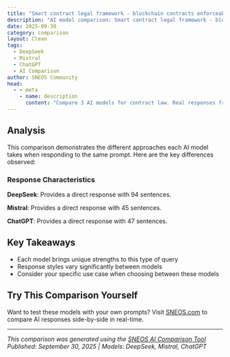 ```yaml
---
title: "Smart contract legal framework - blockchain contracts enforceability"
description: "AI model comparison: Smart contract legal framework - blockchain contracts enforceability..."
date: 2025-09-30
category: comparison
layout: Clean
tags:
  - DeepSeek
  - Mistral
  - ChatGPT
  - AI Comparison
author: SNEOS Community
head:
  - - meta
    - name: description
      content: "Compare 3 AI models for contract law. Real responses from DeepSeek, Mistral, ChatGPT with detailed analysis."
---
```


<ChatComparison
  title="Smart contract legal framework - blockchain contracts enforceability"
  prompt="Smart contract legal framework - blockchain contracts enforceability"
  :responses='{"DeepSeek": "Of course. This is a critical and evolving area at the intersection of law and technology. Here\u2019s a comprehensive breakdown of the legal framework for smart contracts and their enforceability.\n\n### Executive Summary\n\nSmart contracts are **not inherently \u0022legal contracts\u0022** in the traditional sense. They are self-executing code. However, they **can be made legally enforceable** if they satisfy the fundamental elements of a traditional contract and are properly integrated into a legal framework. The key is to view the code not as the entire contract, but as a **powerful tool for performance and automation** within a broader legal agreement.\n\n---\n\n### 1. What is a Smart Contract? (A Technical vs. Legal Definition)\n\n* **Technical Definition:** A smart contract is a piece of code stored on a blockchain that automatically executes predefined actions when specific conditions are met. It is a **decentralized, tamper-proof, automated executor.**\n* **Legal Definition (Aspirational):** There is no universal legal definition yet. However, several jurisdictions are starting to define them. For example, the US State of Arizona defines it as \u0022an event-driven program, with state, that runs on a distributed, decentralized, shared and replicated ledger.\u0022\n\n**The Crucial Distinction:** The code *itself* may not contain the legal intent, offer, acceptance, or other elements that a court would recognize. It is the mechanism of performance.\n\n---\n\n### 2. The Core Challenge: Code vs. Legal Intent\n\nFor a contract to be legally binding, it generally requires:\n1. **Offer:** A promise to do something.\n2. **Acceptance:** Agreement to the terms of the offer.\n3. **Consideration:** Something of value exchanged between parties.\n4. **Legal Intent:** The intention to create a legal relationship.\n5. **Capacity:** The parties are legally competent.\n\nA smart contract, in isolation, struggles with some of these:\n* **Ambiguity vs. Precision:** Legal contracts often use terms that are intentionally flexible to account for unforeseen circumstances (e.g., \u0022commercially reasonable efforts\u0022). Code is binary and precise. This can lead to disputes if the code does not reflect the parties\u0027 true, but unstated, understanding.\n* **\u0022Bugs are Features\u0022:** If the code has an error and executes incorrectly, is the result legally valid? A court might void the transaction based on a mutual mistake or lack of true meeting of the minds, but the blockchain state is immutable.\n* **Lack of Identity:** Pseudonymous wallet addresses do not equate to legally identifiable persons or entities, creating enforcement challenges.\n\n---\n\n### 3. The Evolving Legal Framework: How Jurisdictions are Adapting\n\nSeveral jurisdictions are leading the way in creating a legal environment for smart contracts.\n\n#### a) United States\n* **Uniform Electronic Transactions Act (UETA) \u0026 ESIGN Act:** These laws establish that electronic signatures and records cannot be denied legal effect solely because they are in electronic form. Many courts and states argue this provides a foundation for smart contract enforceability.\n* **State-Level Legislation:**\n * **Arizona:** Passed laws explicitly recognizing smart contract signatures and records as legally enforceable.\n * **Tennessee:** Similarly, defines and validates blockchain-based smart contracts.\n * **Wyoming:** A leader in crypto law, it has a comprehensive legal framework defining digital assets and recognizing smart contracts.\n* **Case Law:** It is still nascent. Courts will likely analyze smart contracts on a case-by-case basis, looking at the intent of the parties and whether the smart contract was part of a broader agreement.\n\n#### b) United Kingdom\n* UK law is generally supportive. The Legal Statement on Cryptoassets and Smart Contracts by the UK Jurisdiction Taskforce (2019) concluded that:\n * Cryptoassets can be treated as property.\n * Smart contracts are capable of having legal binding effect, no different from traditional contracts, provided they meet the necessary common law requirements.\n\n#### c) European Union\n* **MiCA (Markets in Crypto-Assets Regulation):** While focused on crypto-asset issuance and trading, it creates a regulatory environment that indirectly supports the ecosystem in which smart contracts operate.\n* **eIDAS Regulation:** Paves the way for digital identities, which could solve the pseudonymity problem for certain enterprise applications.\n* The EU is actively researching and proposing new legislation, such as the \u0022Data Act,\u0022 which includes provisions related to smart contracts in Internet of Things (IoT) contexts.\n\n#### d) Other Jurisdictions\n* **Switzerland:** \u0022Crypto Valley\u0022 in Zug is known for its progressive approach, applying existing contract law principles to smart contracts.\n* **Singapore:** Its International Commercial Court has shown a willingness to engage with new technology, and its Electronic Transactions Act has been updated to support smart contracts.\n\n---\n\n### 4. Best Practices for Ensuring Enforceability\n\nTo maximize the likelihood that a smart contract will be upheld in court, follow a \u0022hybrid\u0022 or \u0022Ricardian\u0022 model:\n\n1. **Use a \u0022Wrap-Around\u0022 Legal Agreement:** This is the most critical step. Create a traditional legal document (e.g., a Terms of Service, a Supply Agreement) that:\n * Explicitly references the smart contract by its blockchain address.\n * States that the parties agree to be bound by the execution of the code.\n * Explains the function of the smart contract as the performance mechanism.\n * Includes all the necessary legal boilerplate: governing law, dispute resolution, liability limits, and off-ramps for handling errors and force majeure events.\n\n2. **Incorporate by Reference:** The legal document should \u0022incorporate by reference\u0022 the code of the smart contract, just as a traditional contract might incorporate an appendix or an industry standard.\n\n3. **Ensure Auditability and Transparency:**\n * Use audited code from reputable firms.\n * Deploy the source code on a platform like Etherscan so the functions are transparent and verifiable.\n\n4. **Plan for Disputes (The \u0022Off-Ramp\u0022):** Code cannot go to court. Humans do.\n * **Include a Dispute Resolution Clause:** Specify arbitration or court jurisdiction in your wrap-around agreement.\n * **Consider Oracles for Real-World Data:** Use trusted oracles (like Chainlink) that have built-in dispute resolution mechanisms for the data they feed into the contract.\n\n5. **Identity Verification (KYC):** For significant transactions, perform Know-Your-Customer checks to link a wallet address to a legal entity. This is essential for enforcement.\n\n---\n\n### 5. The Future: Code is Law vs. Law is Law\n\n* **\u0022Code is Law\u0022 (Lex Cryptographia):** A purist ideology where the execution of the code is the final and only arbiter. This works for simple, self-contained transactions but fails in complex real-world scenarios requiring judicial discretion.\n* **\u0022Law is Law\u0022 (The Hybrid Model):** The prevailing and more practical approach. The legal system remains the ultimate backstop. The smart contract is a powerful tool within that system, but it is not above it.\n\n### Conclusion\n\n**Smart contracts are enforceable, but not automatically.** Their enforceability depends on:\n\n1. **Jurisdiction:** The specific laws of the governing jurisdiction.\n2. **Integration:** How well the smart contract is integrated into a traditional legal framework via a \u0022wrap-around\u0022 agreement.\n3. **Intent:** A clear demonstration that the parties intended the smart contract to form part of a binding legal relationship.\n\nThe legal world is rapidly adapting. As case law develops and more legislation is passed, the path to enforceability will become clearer and more standardized. For now, a cautious, hybrid approach that respects both the power of code and the necessity of law is the most prudent path forward.", "Mistral": "The legal framework for smart contracts and their enforceability is a complex and evolving area of law. Smart contracts, which are self-executing contracts with the terms of the agreement directly written into lines of code, present unique challenges and opportunities for legal systems. Here are some key considerations:\n\n### 1. **Jurisdictional Differences**\nDifferent countries have varying approaches to the legal recognition and enforceability of smart contracts. Some jurisdictions have more progressive laws that explicitly recognize smart contracts, while others are more conservative.\n\n### 2. **Legal Recognition**\n- **United States**: In the U.S., some states like Arizona, Tennessee, and Wyoming have passed legislation recognizing the legal validity of smart contracts.\n- **European Union**: The EU is working on a regulatory framework for blockchain and smart contracts, with initiatives like the Digital Markets Act and the Digital Services Act.\n- **Other Jurisdictions**: Countries like Singapore, Switzerland, and the United Arab Emirates have also taken steps to recognize and regulate smart contracts.\n\n### 3. **Contract Law Principles**\nSmart contracts must adhere to basic contract law principles to be enforceable:\n- **Offer and Acceptance**: There must be a clear offer and acceptance.\n- **Consideration**: Both parties must exchange something of value.\n- **Legal Capacity**: Parties must have the legal capacity to enter into a contract.\n- **Legality**: The contract must be for a legal purpose.\n\n### 4. **Technical and Legal Integration**\n- **Code as Law**: The code of a smart contract is often considered the law governing the contract. However, legal systems must ensure that the code complies with existing laws and regulations.\n- **Dispute Resolution**: Mechanisms for dispute resolution must be in place. This can include arbitration clauses or the use of decentralized dispute resolution platforms.\n\n### 5. **Regulatory Compliance**\nSmart contracts must comply with various regulatory requirements, including:\n- **Data Protection**: Compliance with data protection laws like GDPR.\n- **Financial Regulations**: Adherence to financial regulations, especially if the smart contract involves financial transactions.\n- **Consumer Protection**: Ensuring consumer rights are protected.\n\n### 6. **Enforceability**\n- **Court Recognition**: Courts must recognize smart contracts as legally binding agreements.\n- **Remedies**: There must be clear remedies for breach of contract, including damages and specific performance.\n- **Jurisdiction**: Determining the appropriate jurisdiction for disputes can be challenging, especially for cross-border smart contracts.\n\n### 7. **Technical Challenges**\n- **Immutability**: The immutability of blockchain can be a double-edged sword. While it ensures transparency and security, it can also make it difficult to correct errors or adapt to changing circumstances.\n- **Security**: Ensuring the security of smart contracts to prevent hacking and fraud.\n\n### 8. **Emerging Standards**\n- **ISO/TC 307**: The International Organization for Standardization (ISO) has a technical committee (TC 307) working on standards for blockchain and distributed ledger technologies.\n- **Industry Standards**: Various industry groups and consortia are developing standards and best practices for smart contracts.\n\n### 9. **Case Law and Precedent**\nAs smart contracts become more prevalent, case law and legal precedent will play a crucial role in shaping their enforceability. Early cases will set important precedents for how courts interpret and enforce smart contracts.\n\n### 10. **Education and Awareness**\nEducating legal professionals, developers, and the public about the legal implications of smart contracts is essential. This includes understanding the technical aspects of blockchain and the legal frameworks that govern smart contracts.\n\n### Conclusion\nThe enforceability of smart contracts depends on a combination of legal recognition, regulatory compliance, and technical robustness. As the technology and legal landscape evolve, it is crucial for stakeholders to stay informed and adapt to new developments. Collaboration between legal experts, technologists, and policymakers will be key to creating a coherent and effective legal framework for smart contracts.", "ChatGPT": "Certainly! Here\u2019s an overview of the legal framework surrounding smart contracts and the enforceability of blockchain-based contracts:\n\n---\n\n### Smart Contract Legal Framework \u0026 Enforceability on Blockchain\n\n#### What is a Smart Contract?\n- A smart contract is a self-executing contract with the terms of the agreement directly written into code.\n- It runs on blockchain platforms (e.g., Ethereum) and automatically enforces obligations without intermediaries.\n\n#### Legal Recognition of Smart Contracts\n- **United States**: \n - The Uniform Electronic Transactions Act (UETA) and the Electronic Signatures in Global and National Commerce Act (ESIGN Act) recognize electronic signatures and records as valid.\n - Some states (e.g., Arizona, Tennessee, Nevada) have explicitly defined and recognized smart contracts.\n- **European Union**:\n - The eIDAS Regulation provides for electronic signatures and trust services but does not specifically address smart contracts. \n - Legal recognition of smart contracts is evolving under existing contract law principles.\n- **Other Jurisdictions**:\n - Several countries are exploring or have adopted legislation recognizing smart contracts (e.g., Singapore, Switzerland).\n - Generally, enforceability depends on adherence to contract principles.\n\n#### Enforceability Criteria for Smart Contracts\nA smart contract is generally enforceable if it meets traditional contract elements:\n1. **Offer and Acceptance**: Clear terms coded into the contract imply mutual agreement.\n2. **Consideration**: Exchange of value must exist.\n3. **Mutual Intent**: Parties intend to be legally bound.\n4. **Legal Purpose**: Contracted activities must not be illegal or against public policy.\n5. **Capacity**: Parties must have legal capacity to contract.\n\n#### Challenges and Considerations\n- **Technical Issues**: Bugs in code can cause unintended outcomes.\n- **Immutable Execution**: Once deployed, smart contracts are difficult to modify or reverse.\n- **Interpretation Issues**: Discrepancies between coded terms and parties\u2019 intent.\n- **Jurisdiction**: Difficulty in determining applicable law and venue.\n- **Privacy \u0026 Data Protection**: Blockchain\u0027s transparency may conflict with privacy laws (e.g., GDPR).\n- **Dispute Resolution**: Traditional courts may need to interpret code or rely on arbitration mechanisms.\n\n#### Best Practices to Enhance Enforceability\n- Use hybrid contracts: legal prose paired with smart contract code.\n- Clearly define terms and conditions off-chain in a conventional contract.\n- Employ oracles for real-world data inputs.\n- Include dispute resolution clauses.\n- Engage legal counsel experienced in blockchain law.\n- Ensure compliance with relevant regulations (e.g., securities laws, consumer protection).\n\n#### Recent Developments \u0026 Trends\n- Increasing legislative efforts to clarify smart contract status.\n- Development of legal standards and industry guidelines.\n- Integration of arbitration frameworks compatible with blockchain.\n- Tools for formal verification to assure smart contract correctness.\n\n---\n\nIf you need more detailed information on specific jurisdictions or practical steps to draft enforceable smart contracts, feel free to ask!"}' 
  published-date="11:29"
/>

## Analysis

This comparison demonstrates the different approaches each AI model takes when responding to the same prompt. Here are the key differences observed:

### Response Characteristics

**DeepSeek**: Provides a direct response with 94 sentences. 

**Mistral**: Provides a direct response with 45 sentences. 

**ChatGPT**: Provides a direct response with 47 sentences. 

## Key Takeaways

- Each model brings unique strengths to this type of query
- Response styles vary significantly between models
- Consider your specific use case when choosing between these models

## Try This Comparison Yourself

Want to test these models with your own prompts? Visit [SNEOS.com](https://sneos.com) to compare AI responses side-by-side in real-time.

---

*This comparison was generated using the [SNEOS AI Comparison Tool](https://sneos.com)*
*Published: September 30, 2025 | Models: DeepSeek, Mistral, ChatGPT*
